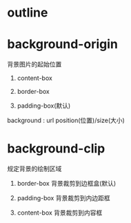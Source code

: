 # outline

# background-origin

背景图片的起始位置

1. content-box

2. border-box

3. padding-box(默认)

background : url position(位置)/size(大小)

# background-clip 

规定背景的绘制区域

1. border-box 背景裁剪到边框盒(默认)

2. padding-box 背景裁剪到内边距框

3. content-box 背景裁剪到内容框
